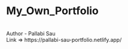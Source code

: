 # My_Own_Portfolio
<br>
Author - Pallabi Sau
<br>
Link => https://pallabi-sau-portfolio.netlify.app/
